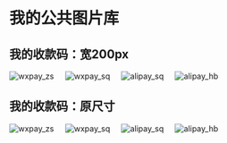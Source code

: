 我的公共图片库
==================================================================================================



我的收款码：宽200px
------------------------------------------------------------------
![wxpay_zs](https://github.com/houfb/images/assets/23307328/1bb7864f-0554-452f-b73f-37034c83e624)
![wxpay_sq](https://github.com/houfb/images/assets/23307328/630b1874-6766-4e9d-b2cd-cff92e848367)
![alipay_sq](https://github.com/houfb/images/assets/23307328/0416a511-cb00-4d26-bc09-8d13c477577f)
![alipay_hb](https://github.com/houfb/images/assets/23307328/e5dbcc27-4d99-4f7e-a996-43f98803ff87)


我的收款码：原尺寸
------------------------------------------------------------------
![wxpay_zs](https://github.com/houfb/images/assets/23307328/1d1800d6-62fc-49a1-b6a3-c3feee746871)
![wxpay_sq](https://github.com/houfb/images/assets/23307328/8d73c2bc-1d5e-4bb8-825d-4668e4b6cc94)
![alipay_sq](https://github.com/houfb/images/assets/23307328/4ff13288-6b8b-4235-8fda-ae6656b5750f)
![alipay_hb](https://github.com/houfb/images/assets/23307328/e348c806-2203-49af-a43d-691f86ed5d99)




 <style> 
img{  
max-width:11rem;
margin-right:1rem; 
} 
</style>



